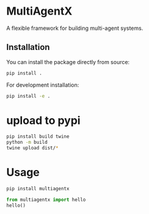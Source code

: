 # MultiAgentX

A flexible framework for building multi-agent systems.

## Installation

You can install the package directly from source:

```bash
pip install .
```

For development installation:

```bash
pip install -e .
```


# upload to pypi

```bash
pip install build twine
python -m build
twine upload dist/*
```

# Usage

```bash
pip install multiagentx
```

```python
from multiagentx import hello
hello()
```


